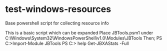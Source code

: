# test-windows-resources
Base powershell script for collecting resource info

This is a basic script which can be expanded
Place JBTools.psm1 under C:\Windows\System32\WindowsPowerShell\v1.0\Modules\JBTools
Then; 
PS C:\>Import-Module JBTools
PS C:\> help Get-JBXAStats -Full

